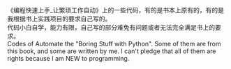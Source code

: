 《编程快速上手_让繁琐工作自动》上的一些代码，有的是书本上原有的，有的是我根据书上实践项目的要求自己写的。  
代码小白自学，能力有限，自己写的部分难免有问题或者无法完全满足书上的要求。  
Codes of Automate the "Boring Stuff with Python". Some of them are from this book, and some are written by me. I can't pledge that all of them are rights because I am NEW to programming.
